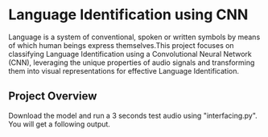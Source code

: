 # Language Identification using CNN
Language is a system of conventional, spoken or written symbols by means of which human beings express themselves.This project focuses on classifying Language Identification using a Convolutional Neural Network (CNN), leveraging the unique properties of audio signals and transforming them into visual representations for effective Language Identification.

## Project Overview
Download the model and run a 3 seconds test audio using "interfacing.py". You will get a following output.

